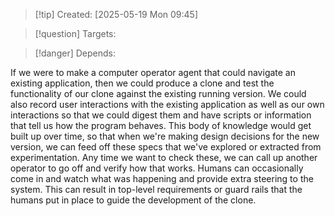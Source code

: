
>[!tip] Created: [2025-05-19 Mon 09:45]

>[!question] Targets: 

>[!danger] Depends: 

If we were to make a computer operator agent that could navigate an existing application, then we could produce a clone and test the functionality of our clone against the existing running version. We could also record user interactions with the existing application as well as our own interactions so that we could digest them and have scripts or information that tell us how the program behaves. This body of knowledge would get built up over time, so that when we're making design decisions for the new version, we can feed off these specs that we've explored or extracted from experimentation. Any time we want to check these, we can call up another operator to go off and verify how that works. Humans can occasionally come in and watch what was happening and provide extra steering to the system. This can result in top-level requirements or guard rails that the humans put in place to guide the development of the clone. 